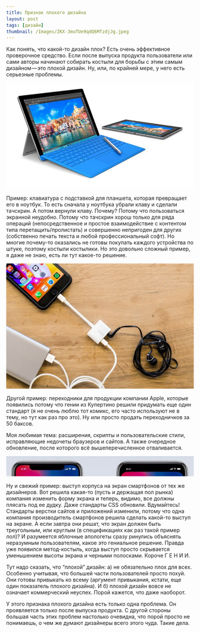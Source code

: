 ```yaml
---
title: Признак плохого дизайна
layout: post
tags: [дизайн]
thumbnail: /Images/ZKX-3muTUe9qdQ6MfzdjJg.jpeg
---
```

Как понять, что какой-то дизайн плох? Есть очень эффективное проверочное средство. Если после выпуска продукта пользователи или сами авторы начинают собирать костыли для борьбы с этим самым дизайном — это плохой дизайн. Ну, или, по крайней мере, у него есть серьезные проблемы.

![планшет с клавиатурой](/Images/ZKX-3muTUe9qdQ6MfzdjJg.jpeg)

Пример: клавиатура с подставкой для планшета, которая превращает его в ноутбук. То есть сначала у ноутбука убрали клаву и сделали тачскрин. А потом вернули клаву. Почему? Потому что пользоваться экранной неудобно. Потому что тачскрин хорош только для ряда операций (непосредственное и простое взаимодействие с контентом типа перетащить/пролистать) и совершенно непригоден для других (собственно печать текста и любой профессиональный софт). Но многие почему-то оказались не готовы покупать каждого устройства по штуке, поэтому костыли костылики. Но это довольно сложный пример, я даже не знаю, есть ли тут какое-то решение.

![переходники для продукции компании Apple](/Images/GzeOuuvmG3lBXg1H-NrMew.jpeg)

Другой пример: переходники для продукции компании Apple, которые появились потому что гении из Купертино решили придумать еще один стандарт (я не очень люблю тот комикс, его часто используют не в тему, но тут как раз про это). Ну или просто продать переходничков за 50 баксов.

Моя любимая тема: расширения, скрипты и пользовательские стили, исправляющие недочеты браузеров и сайтов. А также очередное обновление, после которого всё вышеперечисленное отваливается.

![выступ корпуса на экран смартфонов](/Images/HHmryR-JBsjZ7afqGCf-RA.png)

Ну и свежий пример: выступ корпуса на экран смартфонов от тех же дизайнеров. Вот решила какая-то (пусть и держащая пол рынка) компания изменить форму экрана и теперь, видимо, все должны плясать под ее дудку. Даже стандарты CSS обновили. Вдумайтесь! Стандарты верстки сайтов и приложений изменили, потому что одна компания производитель смартфонов решила сделать какой-то выступ на экране. А если завтра они решат, что экран должен быть треугольным, или круглым (в спецификациях как раз такой пример лол)? И разумеется яблочные апологеты сразу ринулись объяснять неразумным пользователям, какое это гениальное решение. Правда уже появился метод-костыль, когда выступ просто скрывается уменьшением высоты экрана и черными полосками. Короче Г Е Н И И.

Тут надо сказать, что “плохой” дизайн: а) не обязательно плох для всех. Особенно учитывая, что большей части пользователей просто похуй. Они готовы привыкать ко всему (аргумент привыкания, кстати, еще один показатель плохого дизайна). И б) плохой дизайн вовсе не означает коммерческий неуспех. Порой кажется, что даже наоборот.

У этого признака плохого дизайна есть только одна проблема. Он проявляется только после выпуска продукта. С другой стороны большая часть этих проблем настолько очевидна, что порой просто не понимаешь, о чем же думают дизайнеры всего этого чуда. Такие дела.